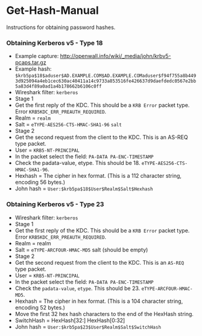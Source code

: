 # Get-Hash-Manual
Instructions for obtaining password hashes.

### Obtaining Kerberos v5 - Type 18
- Example capture: http://openwall.info/wiki/_media/john/krbv5-pcaps.tar.gz
- Example hash:
`$krb5pa$18$aduser$AD.EXAMPLE.COM$AD.EXAMPLE.COMaduser$f94f755a8b4493d925094a4eb1cec630ac40411a14c9733a853516fe426637d9daefdedc0567e2bb5a83d4f89a0ad1a4b178662b6106c0ff`
- Wireshark filter: `kerberos`
- Stage 1
 - Get the first reply of the KDC. This should be a `KRB Error` packet type. Error `KRB5KDC_ERR_PREAUTH_REQUIRED`. 
 - Realm = `realm`
 - Salt  = `eTYPE-AES256-CTS-HMAC-SHA1-96` `salt`
- Stage 2
 - Get the second request from the client to the KDC. This is an AS-REQ type packet.
 - User  = `KRB5-NT-PRINCIPAL`
 - In the packet select the field: `PA-DATA PA-ENC-TIMESTAMP`
 - Check the padata-value, etype. This should be 18. `eTYPE-AES256-CTS-HMAC-SHA1-96`.
 - Hexhash = The cipher in hex format. (This is a 112 character string, encoding 56 bytes.)
- John hash = `User:$krb5pa$18$User$Realm$Salt$Hexhash`
 

### Obtaining Kerberos v5 - Type 23
- Wireshark filter: `kerberos`
- Stage 1
 - Get the first reply of the KDC. This should be a `KRB Error` packet type. Error `KRB5KDC_ERR_PREAUTH_REQUIRED`.
 - Realm = realm
 - Salt  = `eTYPE-ARCFOUR-HMAC-MD5` salt (should be empty)
- Stage 2		
 - Get the second request from the client to the KDC. This is an `AS-REQ` type packet.
 - User  = `KRB5-NT-PRINCIPAL`
 - In the packet select the field: `PA-DATA PA-ENC-TIMESTAMP`
 - Check the `padata-value`, `etype`. This should be 23. `eTYPE-ARCFOUR-HMAC-MD5`.
 - Hexhash = The cipher in hex format. (This is a 104 character string, encoding 52 bytes.)
 - Move the first 32 hex hash characters to the end of the HexHash string.
 - SwitchHash = HexHash[32:] HexHash[0:32]
- John hash = `User:$krb5pa$23$User$Realm$Salt$SwitchHash`
